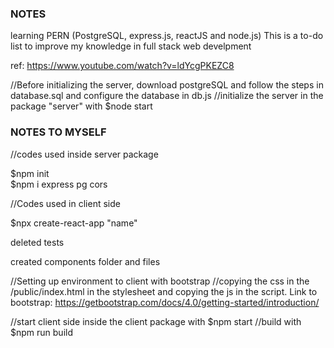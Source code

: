 ### NOTES ###

learning PERN (PostgreSQL, express.js, reactJS and node.js)
This is a to-do list to improve my knowledge in full stack web develpment 

ref: https://www.youtube.com/watch?v=ldYcgPKEZC8



//Before initializing the server, download postgreSQL and follow the steps in database.sql and configure the database in db.js
//initialize the server in the package "server" with $node start


### NOTES TO MYSELF ###

//codes used inside server package

$npm init       
$npm i express pg cors

//Codes used in client side

$npx create-react-app "name"

deleted tests

created components folder and files

//Setting up environment to client with bootstrap //copying the css in the /public/index.html in the stylesheet and 
copying the js in the script.
Link to bootstrap: https://getbootstrap.com/docs/4.0/getting-started/introduction/

//start client side inside the client package with $npm start 
//build with $npm run build
